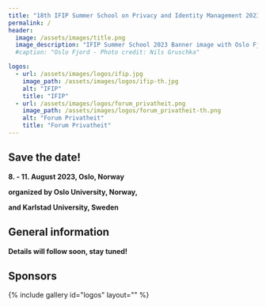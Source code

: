 ```yaml
---
title: "18th IFIP Summer School on Privacy and Identity Management 2023"
permalink: /
header:
  image: /assets/images/title.png
  image_description: "IFIP Summer School 2023 Banner image with Oslo Fjord motive"
  #caption: "Oslo Fjord - Photo credit: Nils Gruschka"

logos:
  - url: /assets/images/logos/ifip.jpg
    image_path: /assets/images/logos/ifip-th.jpg
    alt: "IFIP"
    title: "IFIP"
  - url: /assets/images/logos/forum_privatheit.png
    image_path: /assets/images/logos/forum_privatheit-th.png
    alt: "Forum Privatheit"
    title: "Forum Privatheit"
---
```


## Save the date!
  
**8. - 11. August 2023, Oslo, Norway**

**organized by Oslo University, Norway,**

**and Karlstad University, Sweden**

## General information

**Details will follow soon, stay tuned!**

## Sponsors

{% include gallery id="logos" layout="" %}
